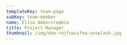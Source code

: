 ```yaml
---
templateKey: team-page
subKey: team-member
name: Eliza Ambercrombie
title: Project Manager
thumbnail: /img/dan-rojfuwcsfma-unsplash.jpg
---
```

